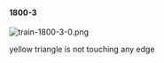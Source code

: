 #### 1800-3
![train-1800-3-0.png](https://github.com/lil-lab/nlvr/raw/master/nlvr/train/images/39/train-1800-3-0.png "train-1800-3-0.png")

yellow triangle is not touching any edge